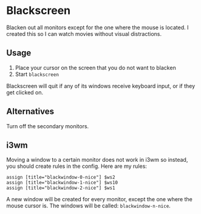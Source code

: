 # Blackscreen

Blacken out all monitors except for the one where the mouse is located. I created this so I can watch movies without visual distractions. 

## Usage

1. Place your cursor on the screen that you do not want to blacken
2. Start `blackscreen`

Blackscreen will quit if any of its windows receive keyboard input, or if they get clicked on.

## Alternatives

Turn off the secondary monitors.

## i3wm

Moving a window to a certain monitor does not work in i3wm so instead, you should create rules in the config. Here are my rules:

```
assign [title="blackwindow-0-nice"] $ws2
assign [title="blackwindow-1-nice"] $ws10
assign [title="blackwindow-2-nice"] $ws1
```

A new window will be created for every monitor, except the one where the mouse cursor is. The windows will be called: ``blackwindow-n-nice``.